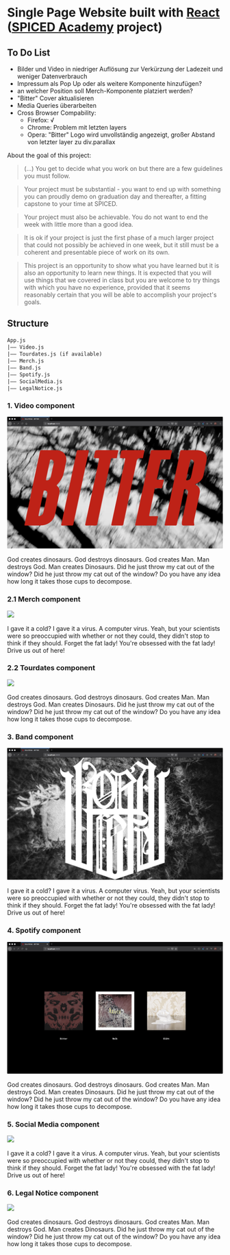# Single Page Website built with [React](https://reactjs.org/) ([SPICED Academy](https://www.spiced-academy.com/) project)

## To Do List

- Bilder und Video in niedriger Auflösung zur Verkürzung der Ladezeit und weniger Datenverbrauch
- Impressum als Pop Up oder als weitere Komponente hinzufügen?
- an welcher Position soll Merch-Komponente platziert werden?
- "Bitter" Cover aktualisieren
- Media Queries überarbeiten
- Cross Browser Compability:
  - Firefox: √
  - Chrome: Problem mit letzten layers
  - Opera: "Bitter" Logo wird unvollständig angezeigt, großer Abstand von letzter layer zu div.parallax

About the goal of this project:

> (...) You get to decide what you work on but there are a few guidelines you must follow.

> Your project must be substantial - you want to end up with something you can proudly demo on graduation day and thereafter, a fitting capstone to your time at SPICED.

> Your project must also be achievable. You do not want to end the week with little more than a good idea.

> It is ok if your project is just the first phase of a much larger project that could not possibly be achieved in one week, but it still must be a coherent and presentable piece of work on its own.

> This project is an opportunity to show what you have learned but it is also an opportunity to learn new things. It is expected that you will use things that we covered in class but you are welcome to try things with which you have no experience, provided that it seems reasonably certain that you will be able to accomplish your project's goals.

## Structure

```
App.js
|–– Video.js
|–– Tourdates.js (if available)
|–– Merch.js
|–– Band.js
|–– Spotify.js
|–– SocialMedia.js
|–– LegalNotice.js
```

### 1. Video component

<img src="/images/01_video_component.png">

God creates dinosaurs. God destroys dinosaurs. God creates Man. Man destroys God. Man creates Dinosaurs. Did he just throw my cat out of the window? Did he just throw my cat out of the window? Do you have any idea how long it takes those cups to decompose.

### 2.1 Merch component

<img src="https://images.unsplash.com/photo-1429962714451-bb934ecdc4ec?ixlib=rb-1.2.1&ixid=eyJhcHBfaWQiOjEyMDd9&auto=format&fit=crop&w=1950&q=80">

I gave it a cold? I gave it a virus. A computer virus. Yeah, but your scientists were so preoccupied with whether or not they could, they didn't stop to think if they should. Forget the fat lady! You're obsessed with the fat lady! Drive us out of here!

### 2.2 Tourdates component

<img src="https://images.unsplash.com/photo-1463522689871-cb92fc985793?ixlib=rb-1.2.1&ixid=eyJhcHBfaWQiOjEyMDd9&auto=format&fit=crop&w=1369&q=80">

God creates dinosaurs. God destroys dinosaurs. God creates Man. Man destroys God. Man creates Dinosaurs. Did he just throw my cat out of the window? Did he just throw my cat out of the window? Do you have any idea how long it takes those cups to decompose.

### 3. Band component

<img src="/images/02_band_component.png">

I gave it a cold? I gave it a virus. A computer virus. Yeah, but your scientists were so preoccupied with whether or not they could, they didn't stop to think if they should. Forget the fat lady! You're obsessed with the fat lady! Drive us out of here!

### 4. Spotify component

<img src="/images/03_spotify_component.png">

God creates dinosaurs. God destroys dinosaurs. God creates Man. Man destroys God. Man creates Dinosaurs. Did he just throw my cat out of the window? Did he just throw my cat out of the window? Do you have any idea how long it takes those cups to decompose.

### 5. Social Media component

<img src="https://images.unsplash.com/photo-1495651779359-881fde1808a6?ixlib=rb-1.2.1&ixid=eyJhcHBfaWQiOjEyMDd9&auto=format&fit=crop&w=1950&q=80">

I gave it a cold? I gave it a virus. A computer virus. Yeah, but your scientists were so preoccupied with whether or not they could, they didn't stop to think if they should. Forget the fat lady! You're obsessed with the fat lady! Drive us out of here!

### 6. Legal Notice component

<img src="https://images.unsplash.com/photo-1494049694820-92a3163b10ad?ixlib=rb-1.2.1&ixid=eyJhcHBfaWQiOjEyMDd9&auto=format&fit=crop&w=1322&q=80">

God creates dinosaurs. God destroys dinosaurs. God creates Man. Man destroys God. Man creates Dinosaurs. Did he just throw my cat out of the window? Did he just throw my cat out of the window? Do you have any idea how long it takes those cups to decompose.
